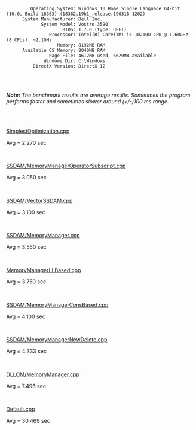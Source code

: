 ```
         Operating System: Windows 10 Home Single Language 64-bit (10.0, Build 18363) (18362.19h1_release.190318-1202)
      System Manufacturer: Dell Inc.
             System Model: Vostro 3590
                     BIOS: 1.7.0 (type: UEFI)
                Processor: Intel(R) Core(TM) i5-10210U CPU @ 1.60GHz (8 CPUs), ~2.1GHz
                   Memory: 8192MB RAM
      Available OS Memory: 8040MB RAM
                Page File: 4612MB used, 6629MB available
              Windows Dir: C:\Windows
          DirectX Version: DirectX 12
```

<br>
<br>

***Note:** The benchmark results are average results. Sometimes the program performs faster and sometimes slower around (+/-)100 ms range.*

<br>
<br>


[SimplestOptimization.cpp](SimplestOptimization.cpp)

Avg = 2.270 sec 

<br>

[SSDAM/MemoryManagerOperatorSubscript.cpp](SSDAM/MemoryManagerOperatorSubscript.cpp)

Avg = 3.050 sec 

<br>

[SSDAM/VectorSSDAM.cpp](SSDAM/VectorSSDAM.cpp)

Avg = 3.100 sec 

<br>

[SSDAM/MemoryManager.cpp](SSDAM/MemoryManager.cpp)

Avg = 3.550 sec 

<br>

[MemoryManagerLLBased.cpp](MemoryManagerLLBased.cpp)

Avg = 3.750 sec 

<br>

[SSDAM/MemoryManagerConsBased.cpp](SSDAM/MemoryManagerConsBased.cpp)

Avg = 4.100 sec

<br>

[SSDAM/MemoryManagerNewDelete.cpp](SSDAM/MemoryManagerNewDelete.cpp)

Avg = 4.333 sec

<br>

[DLLOM/MemoryManager.cpp](DLLOM/MemoryManager.cpp)

Avg = 7.496 sec

<br>

[Default.cpp](Default.cpp)

Avg = 30.469 sec 